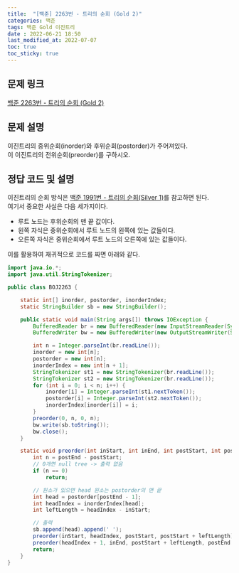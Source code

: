 ```yaml
---
title:  "[백준] 2263번 - 트리의 순회 (Gold 2)"
categories: 백준
tags: 백준 Gold 이진트리
date : 2022-06-21 18:50
last_modified_at: 2022-07-07
toc: true
toc_sticky: true
---
```


## 문제 링크

[백준 2263번 - 트리의 순회 (Gold 2)](https://www.acmicpc.net/problem/2263)

## 문제 설명

이진트리의 중위순회(inorder)와 후위순회(postorder)가 주어져있다.  
이 이진트리의 전위순회(preorder)를 구하시오.

## 정답 코드 및 설명

이진트리의 순회 방식은 [백준 1991번 - 트리의 순회(Silver 1)](/백준/boj-silver-1991)를 참고하면 된다.  
여기서 중요한 사실은 다음 세가지이다.

- 루트 노드는 후위순회의 맨 끝 값이다.
- 왼쪽 자식은 중위순회에서 루트 노드의 왼쪽에 있는 값들이다.
- 오른쪽 자식은 중위순회에서 루트 노드의 오른쪽에 있는 값들이다.

이를 활용하여 재귀적으로 코드를 짜면 아래와 같다.

```java
import java.io.*;
import java.util.StringTokenizer;

public class BOJ2263 {

    static int[] inorder, postorder, inorderIndex;
    static StringBuilder sb = new StringBuilder();

    public static void main(String args[]) throws IOException {
        BufferedReader br = new BufferedReader(new InputStreamReader(System.in));
        BufferedWriter bw = new BufferedWriter(new OutputStreamWriter(System.out));

        int n = Integer.parseInt(br.readLine());
        inorder = new int[n];
        postorder = new int[n];
        inorderIndex = new int[n + 1];
        StringTokenizer st1 = new StringTokenizer(br.readLine());
        StringTokenizer st2 = new StringTokenizer(br.readLine());
        for (int i = 0; i < n; i++) {
            inorder[i] = Integer.parseInt(st1.nextToken());
            postorder[i] = Integer.parseInt(st2.nextToken());
            inorderIndex[inorder[i]] = i;
        }
        preorder(0, n, 0, n);
        bw.write(sb.toString());
        bw.close();
    }

    static void preorder(int inStart, int inEnd, int postStart, int postEnd) {
        int n = postEnd - postStart;
        // 0개면 null tree -> 출력 없음
        if (n == 0)
            return;

        // 원소가 있으면 head 원소는 postorder의 맨 끝
        int head = postorder[postEnd - 1];
        int headIndex = inorderIndex[head];
        int leftLength = headIndex - inStart;

        // 출력
        sb.append(head).append(' ');
        preorder(inStart, headIndex, postStart, postStart + leftLength); // 왼쪽 자식
        preorder(headIndex + 1, inEnd, postStart + leftLength, postEnd - 1); // 오른쪽 자식
        return;
    }
}
```
